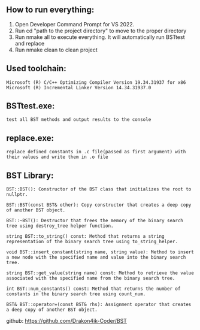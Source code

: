 ## How to run everything:
1) Open Developer Command Prompt for VS 2022.
2) Run cd "path to the project directory" to move to the proper directory
3) Run nmake all to execute everything. It will automatically run BSTtest and replace
4) Run nmake clean to clean project

## Used toolchain:
	Microsoft (R) C/C++ Optimizing Compiler Version 19.34.31937 for x86
	Microsoft (R) Incremental Linker Version 14.34.31937.0

## BSTtest.exe:
	test all BST methods and output results to the console

## replace.exe:
	replace defined constants in .c file(passed as first argument) with their values and write them in .o file

## BST Library:
	BST::BST(): Constructor of the BST class that initializes the root to nullptr.

	BST::BST(const BST& other): Copy constructor that creates a deep copy of another BST object.

	BST::~BST(): Destructor that frees the memory of the binary search tree using destroy_tree helper function.

	string BST::to_string() const: Method that returns a string representation of the binary search tree using to_string_helper.

	void BST::insert_constant(string name, string value): Method to insert a new node with the specified name and value into the binary search tree.

	string BST::get_value(string name) const: Method to retrieve the value associated with the specified name from the binary search tree.

	int BST::num_constants() const: Method that returns the number of constants in the binary search tree using count_num.

	BST& BST::operator=(const BST& rhs): Assignment operator that creates a deep copy of another BST object.

github:
	https://github.com/Drakon4ik-Coder/BST
